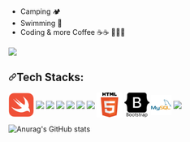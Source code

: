 

- Camping 🏕
- Swimming 🌊
- Coding & more Coffee ☕️☕️ 👨🏻‍💻


<a href = 'https://www.linkedin.com/in/ugur-hamzaoglu/' > <img width = '30px' align= 'center' src="https://raw.githubusercontent.com/rahulbanerjee26/githubAboutMeGenerator/main/icons/linked-in-alt.svg"/></a>   

<h2>
  <a id="user-content-skills" class="anchor" aria-hidden="true" href="#skills"><svg class="octicon octicon-link" viewBox="0 0 16 16" version="1.1" width="16" height="16" aria-hidden="true"><path fill-rule="evenodd" d="M7.775 3.275a.75.75 0 001.06 1.06l1.25-1.25a2 2 0 112.83 2.83l-2.5 2.5a2 2 0 01-2.83 0 .75.75 0 00-1.06 1.06 3.5 3.5 0 004.95 0l2.5-2.5a3.5 3.5 0 00-4.95-4.95l-1.25 1.25zm-4.69 9.64a2 2 0 010-2.83l2.5-2.5a2 2 0 012.83 0 .75.75 0 001.06-1.06 3.5 3.5 0 00-4.95 0l-2.5 2.5a3.5 3.5 0 004.95 4.95l1.25-1.25a.75.75 0 00-1.06-1.06l-1.25 1.25a2 2 0 01-2.83 0z"></path></svg></a>Tech Stacks: </h2>
<p >
  <img width='50px' align='center' src="https://raw.githubusercontent.com/devicons/devicon/master/icons/swift/swift-original.svg" alt="swift"  height="50"/> 
  <img width ='50px' align='center' src ='https://raw.githubusercontent.com/rahulbanerjee26/githubAboutMeGenerator/main/icons/javascript.svg'>
   <img width ='50px' align='center' src ='https://raw.githubusercontent.com/rahulbanerjee26/githubAboutMeGenerator/main/icons/nodejs.svg'>

   <img width ='50px' align='center' src ='https://raw.githubusercontent.com/rahulbanerjee26/githubAboutMeGenerator/main/icons/vuejs.svg'>
   <img width ='50px' align='center' src ='https://raw.githubusercontent.com/rahulbanerjee26/githubAboutMeGenerator/main/icons/reactjs.svg'>

  <img width ='50px' align='center' src ='https://raw.githubusercontent.com/rahulbanerjee26/githubAboutMeGenerator/main/icons/java.svg'>
   <img width ='50px' align='center' src ='https://raw.githubusercontent.com/rahulbanerjee26/githubAboutMeGenerator/main/icons/spring.svg'> 
<img src="https://raw.githubusercontent.com/devicons/devicon/master/icons/html5/html5-original-wordmark.svg" alt="html5" width="50px"  align='center' style="max-width:100%;">
 <img src="https://raw.githubusercontent.com/devicons/devicon/master/icons/bootstrap/bootstrap-plain-wordmark.svg" alt="bootstrap"  align='center'  width="50px" align style="max-width:100%;">
<img src="https://raw.githubusercontent.com/devicons/devicon/master/icons/mysql/mysql-original-wordmark.svg" alt="postgresql" width="40px"  align='center' al style="max-width:100%;">
 
 <img width ='50px' align='center' src ='https://raw.githubusercontent.com/rahulbanerjee26/githubAboutMeGenerator/main/icons/mongodb.svg'>



  ![Anurag's GitHub stats](https://github-readme-stats.vercel.app/api?username=ugurhmz&theme=nightowl&show_icons=true)

<br>
</p>






